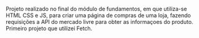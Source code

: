 Projeto realizado no final do módulo de fundamentos, em que utiliza-se HTML CSS e JS, para criar uma página de compras de uma loja, fazendo requisições a API do mercado livre para obter as informaçoes do produto. Primeiro projeto que utilizei Fetch.

